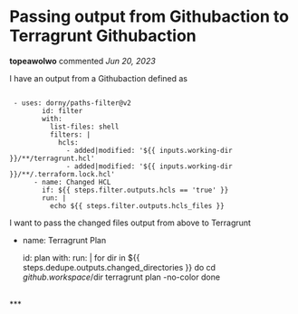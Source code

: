 # Passing output from Githubaction to Terragrunt Githubaction

**topeawolwo** commented *Jun 20, 2023*

I have an output from a Githubaction defined as


```

 - uses: dorny/paths-filter@v2
        id: filter
        with:
          list-files: shell
          filters: |
            hcls:
              - added|modified: '${{ inputs.working-dir }}/**/terragrunt.hcl'
              - added|modified: '${{ inputs.working-dir }}/**/.terraform.lock.hcl'
      - name: Changed HCL
        if: ${{ steps.filter.outputs.hcls == 'true' }}
        run: |
          echo ${{ steps.filter.outputs.hcls_files }}

```

I want to pass the changed files output from above to Terragrunt


- name: Terragrunt Plan
   
    id: plan
    with:
      run: |
        for dir in ${{ steps.dedupe.outputs.changed_directories }}
        do
          cd ${{github.workspace}}/$dir
          terragrunt plan -no-color
        done

<br />
***


